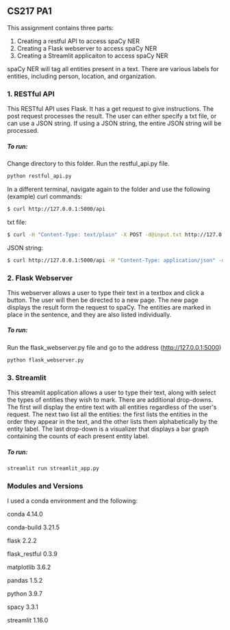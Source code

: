 ## CS217 PA1
This assignment contains three parts:
1. Creating a restful API to access spaCy NER
2. Creating a Flask webserver to access spaCy NER
3. Creating a Streamlit applicaiton to access spaCy NER

spaCy NER will tag all entities present in a text. There are various labels for entities, including person, location, and organization.

### 1. RESTful API
This RESTful API uses Flask. It has a get request to give instructions. The post request processes the result. 
The user can either specify a txt file, or can use a JSON string. If using a JSON string, the entire JSON string will be processed. 

##### To run:
Change directory to this folder. Run the restful_api.py file. 

```bash
python restful_api.py
```

In a different terminal, navigate again to the folder and use the following (example) curl commands:

```bash
$ curl http://127.0.0.1:5000/api
```

txt file:

```bash
$ curl -H "Content-Type: text/plain" -X POST -d@input.txt http://127.0.0.1:5000/api
```

JSON string:

```bash
$ curl http://127.0.0.1:5000/api -H "Content-Type: application/json" -d '{"Add your text here": "And here"}'
```




### 2. Flask Webserver
This webserver allows a user to type their text in a textbox and click a button. The user will then be
directed to a new page. The new page displays the result form the request to spaCy. The entities are marked
in place in the sentence, and they are also listed individually. 

##### To run: 
Run the flask_webserver.py file and go to the address (http://127.0.0.1:5000)

```bash
python flask_webserver.py
```


### 3. Streamlit
This streamlit application allows a user to type their text, along with select the types of entities they wish to mark.
There are additional drop-downs. The first will display the entire text with all entities regardless of the user's request.
The next two list all the entities: the first lists the entities in the order they appear in the text, and the other lists them alphabetically by the entity label.
The last drop-down is a visualizer that displays a bar graph containing the counts of each present entity label. 

##### To run: 
```bash
streamlit run streamlit_app.py
```


### Modules and Versions
I used a conda environment and the following: 

conda 4.14.0

conda-build 3.21.5

flask 2.2.2

flask_restful 0.3.9

matplotlib 3.6.2

pandas 1.5.2

python 3.9.7

spacy 3.3.1

streamlit 1.16.0

